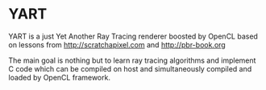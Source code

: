 # YART
YART is a just Yet Another Ray Tracing renderer boosted by OpenCL
based on lessons from http://scratchapixel.com and http://pbr-book.org

The main goal is nothing but to learn ray tracing algorithms and implement
C code which can be compiled on host and simultaneously compiled and loaded
by OpenCL framework.
